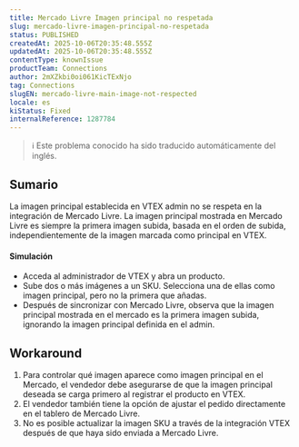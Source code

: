 ```yaml
---
title: Mercado Livre Imagen principal no respetada
slug: mercado-livre-imagen-principal-no-respetada
status: PUBLISHED
createdAt: 2025-10-06T20:35:48.555Z
updatedAt: 2025-10-06T20:35:48.555Z
contentType: knownIssue
productTeam: Connections
author: 2mXZkbi0oi061KicTExNjo
tag: Connections
slugEN: mercado-livre-main-image-not-respected
locale: es
kiStatus: Fixed
internalReference: 1287784
---
```


>ℹ️ Este problema conocido ha sido traducido automáticamente del inglés.

## Sumario


La imagen principal establecida en VTEX admin no se respeta en la integración de Mercado Livre.
La imagen principal mostrada en Mercado Livre es siempre la primera imagen subida, basada en el orden de subida, independientemente de la imagen marcada como principal en VTEX.



#### Simulación



- Acceda al administrador de VTEX y abra un producto.
- Sube dos o más imágenes a un SKU. Selecciona una de ellas como imagen principal, pero no la primera que añadas.
- Después de sincronizar con Mercado Livre, observa que la imagen principal mostrada en el mercado es la primera imagen subida, ignorando la imagen principal definida en el admin.

## Workaround



1. Para controlar qué imagen aparece como imagen principal en el Mercado, el vendedor debe asegurarse de que la imagen principal deseada se carga primero al registrar el producto en VTEX.
2. El vendedor también tiene la opción de ajustar el pedido directamente en el tablero de Mercado Livre.
3. No es posible actualizar la imagen SKU a través de la integración VTEX después de que haya sido enviada a Mercado Livre.



